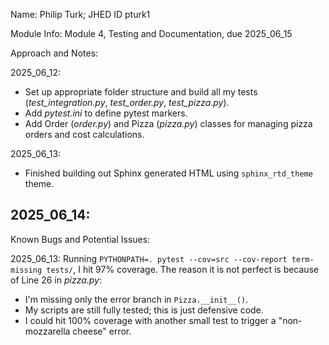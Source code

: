 Name: Philip Turk; JHED ID pturk1

Module Info: Module 4, Testing and Documentation, due 2025_06_15

Approach and Notes:

2025_06_12:
- Set up appropriate folder structure and build all my tests (*test_integration.py*, *test_order.py*, *test_pizza.py*).
- Add *pytest.ini* to define pytest markers.
- Add Order (*order.py*) and Pizza (*pizza.py*) classes for managing pizza orders and cost calculations.

2025_06_13:
- Finished building out Sphinx generated HTML using `sphinx_rtd_theme` theme.

2025_06_14:
- 


Known Bugs and Potential Issues:

2025_06_13: Running `PYTHONPATH=. pytest --cov=src --cov-report term-missing tests/`, I hit 97% coverage. The reason it is not perfect is because of Line 26 in *pizza.py*:
- I'm missing only the error branch in `Pizza.__init__()`.
- My scripts are still fully tested; this is just defensive code.
- I could hit 100% coverage with another small test to trigger a "non-mozzarella cheese" error.
